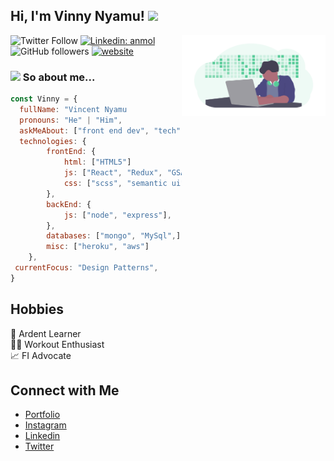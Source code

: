 <h2>Hi, I'm Vinny Nyamu! <img src="https://media.giphy.com/media/MdY3kF3CuMqbiaMY5B/source.gif" width="75"></h2>

<img align='right' src="./img/undraw_developer_activity_bv83.png" width="230">

![Twitter Follow](https://img.shields.io/twitter/follow/vinny_codes?label=Follow)
[![Linkedin: anmol](https://img.shields.io/badge/-anmol-blue?style=flat-square&logo=Linkedin&logoColor=white&link=https://www.linkedin.com/in/vincentnyamu/)](https://www.linkedin.com/in/vincentnyamu/)
![GitHub followers](https://img.shields.io/github/followers/vinnycodes?label=Follow&style=social)
[![website](https://img.shields.io/badge/Website-46a2f1.svg?&style=flat-square&logo=Google-Chrome&logoColor=white&link=https://www.vinnycodes.com)](https://www.vinnycodes.com)

### <img src="https://media.giphy.com/media/B2zSi59LPp7iMclz7Q/source.gif" width="50"> So about me...

```javascript
const Vinny = {
  fullName: "Vincent Nyamu
  pronouns: "He" | "Him",
  askMeAbout: ["front end dev", "tech", "app dev", "photography"],
  technologies: {
        frontEnd: {
            html: ["HTML5"]
            js: ["React", "Redux", "GSAP"],
            css: ["scss", "semantic ui", "bootstrap"]
        },
        backEnd: {
            js: ["node", "express"],
        },
        databases: ["mongo", "MySql",],
        misc: ["heroku", "aws"]
    },
 currentFocus: "Design Patterns",
}
```

## Hobbies

📖 Ardent Learner <br/>
💪🏾 Workout Enthusiast </br>
📈 FI Advocate <br/>

## Connect with Me

- [Portfolio](https://www.vinnycodes.com/) <br/>
- [Instagram](https://www.instagram.com/vinnycodes) <br/>
- [Linkedin](https://www.linkedin.com/in/vincentnyamu/) <br/>
- [Twitter](https://twitter.com/vinny_codes) <br/>
